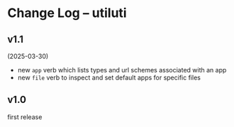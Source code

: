# Change Log – utiluti

## v1.1

(2025-03-30)

- new `app` verb which lists types and url schemes associated with an app
- new `file` verb to inspect and set default apps for specific files

## v1.0

first release
